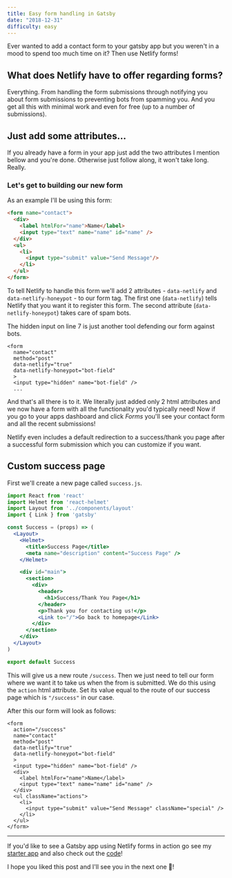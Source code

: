 ```yaml
---
title: Easy form handling in Gatsby
date: "2018-12-31"
difficulty: easy
---
```


Ever wanted to add a contact form to your gatsby app but you weren't in a mood to spend too much time on it?
Then use Netlify forms!

## What does Netlify have to offer regarding forms?

Everything.
From handling the form submissions through notifying you about form submissions to preventing bots from spamming you.
And you get all this with minimal work and even for free (up to a number of submissions).

## Just add some attributes...

If you already have a form in your app just add the two attributes I mention bellow and you're done.
Otherwise just follow along, it won't take long.
Really.

### Let's get to building our new form

As an example I'll be using this form:

```html
<form name="contact">
  <div>
    <label htmlFor="name">Name</label>
    <input type="text" name="name" id="name" />
  </div>
  <ul>
    <li>
      <input type="submit" value="Send Message"/>
    </li>
  </ul>
</form>
```

To tell Netlify to handle this form we'll add 2 attributes - `data-netlify` and `data-netlify-honeypot` - to our form tag.
The first one (`data-netlify`) tells Netlify that you want it to register this form.
The second attribute (`data-netlify-honeypot`) takes care of spam bots.

The hidden input on line 7 is just another tool defending our form against bots.

```html{4,5,7}
<form 
  name="contact" 
  method="post" 
  data-netlify="true" 
  data-netlify-honeypot="bot-field"
  >
  <input type="hidden" name="bot-field" />
  ...
```

And that's all there is to it.
We literally just added only 2 html attributes and we now have a form with all the functionality you'd typically need!
Now if you go to your apps dashboard and click _Forms_ you'll see your contact form and all the recent submissions!

Netlify even includes a default redirection to a success/thank you page after a successful form submission which you can customize if you want.

## Custom success page

First we'll create a new page called `success.js`.

```jsx
import React from 'react'
import Helmet from 'react-helmet'
import Layout from '../components/layout'
import { Link } from 'gatsby'

const Success = (props) => (
  <Layout>
    <Helmet>
      <title>Success Page</title>
      <meta name="description" content="Success Page" />
    </Helmet>

    <div id="main">
      <section>
        <div>
          <header>
            <h1>Success/Thank You Page</h1>
          </header>
          <p>Thank you for contacting us!</p>
          <Link to="/">Go back to homepage</Link>
        </div>
      </section>
    </div>
  </Layout>
)

export default Success
```

This will give us a new route `/success`.
Then we just need to tell our form where we want it to take us when the from is submitted.
We do this using the `action` html attribute.
Set its value equal to the route of our success page which is `"/success"` in our case.

After this our form will look as follows:

```html{2}
<form 
  action="/success"
  name="contact" 
  method="post" 
  data-netlify="true" 
  data-netlify-honeypot="bot-field"
  >
  <input type="hidden" name="bot-field" />
  <div>
    <label htmlFor="name">Name</label>
    <input type="text" name="name" id="name" />
  </div>
  <ul className="actions">
    <li>
      <input type="submit" value="Send Message" className="special" />
    </li>
  </ul>
</form>
```

---

If you'd like to see a Gatsby app using Netlify forms in action go see my [starter app](https://forms-starter.netlify.com/) and also check out the [code](https://github.com/vojoup/netlify-forms-starter)!

I hope you liked this post and I'll see you in the next one 👋!